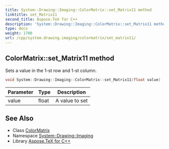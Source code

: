 ```yaml
---
title: System::Drawing::Imaging::ColorMatrix::set_Matrix11 method
linktitle: set_Matrix11
second_title: Aspose.TeX for C++
description: 'System::Drawing::Imaging::ColorMatrix::set_Matrix11 method. Sets a value in the 1-st row and 1-st column in C++.'
type: docs
weight: 1700
url: /cpp/system.drawing.imaging/colormatrix/set_matrix11/
---
```

## ColorMatrix::set_Matrix11 method


Sets a value in the 1-st row and 1-st column.

```cpp
void System::Drawing::Imaging::ColorMatrix::set_Matrix11(float value)
```


| Parameter | Type | Description |
| --- | --- | --- |
| value | float | A value to set |

## See Also

* Class [ColorMatrix](../)
* Namespace [System::Drawing::Imaging](../../)
* Library [Aspose.TeX for C++](../../../)
